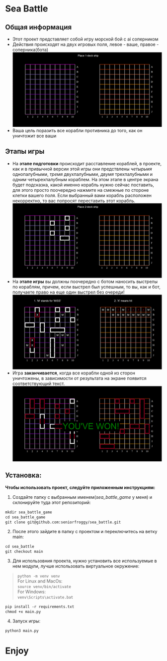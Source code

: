 # Sea Battle
## Общая информация
- Этот проект представляет собой игру морской бой с ai соперником
- Действия происходят на двух игровых поля, левое - ваше, правое - соперника(бота)
![Screenshot of a game start](src/images/game_start.png)
- Ваша цель поразить все корабли противника до того, как он уничтожит все ваши
## Этапы игры
- На **этапе подготовки** происходит расставление кораблей, в проекте, как и в привычной версии этой игры они предствлены *четырьмя* однопалубными, *тремя* двухпалубными, *двумя* трехпалубными и *одним* четырехпалубным кораблем. На этом этапе в центре экрана будет подсказка, какой именно корабль нужно сейчас поставить, для этого просто поочередно нажмите на смежные по стороне клетки вашего поля. Если выбранный вами корабль расположен некорректно, то вас попросят переставить этот корабль.
![Screenshot of a prepare](src/images/prepare.png)
- На **этапе игры** вы должны поочередно с ботом наносить выстрелы по кораблям, причем, если выстрел был успешным, то вы, как и бот, получаете право на еще один выстрел без очереди!
![Screenshot of a game](src/images/in_game.png)
- Игра **заканчивается**, когда все корабли одной из сторон уничтожены, в зависимости от результата на экране появится соответствующий текст.
![Screenshot of an end of the game](src/images/game_end.png)

## Установка:

**Чтобы использовать проект, следуйте приложенным инструкциям:**

1. Создайте папку c выбранным именем(*sea_battle_game* у меня) и склонируйте туда этот репозиторий:
```
mkdir sea_battle_game
cd sea_battle_game
git clone git@github.com:seniorfroggy/sea_battle.git
```
2. После этого зайдите в папку с проектом и переключитесь на ветку main:
```
cd sea_battle
git checkout main
```
3. Для использовния проекта, нужно установить все используемые в нем модули, лучше использовать виртуальное окружение:
>  ```python -m venv venv```  
> For Linux and MacOs:  
> ```source venv/bin/activate```  
> For Windows:  
> ```venv\Scripts\activate.bat```
```
pip install -r requirements.txt
chmod +x main.py
```
4. Запуск игры: 
```bash
python3 main.py
```
# Enjoy
